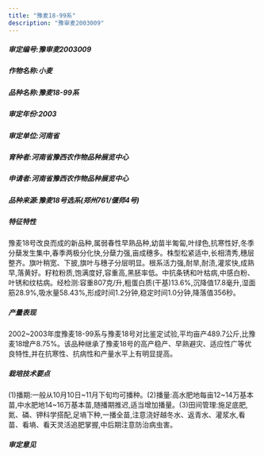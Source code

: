 ```yaml
---
title: "豫麦18-99系"
description: "豫审麦2003009"
---
```

##### 审定编号:豫审麦2003009

##### 作物名称:小麦

##### 品种名称:豫麦18-99系

##### 审定年份:2003

##### 审定单位:河南省

##### 育种者:河南省豫西农作物品种展览中心

##### 申请者:河南省豫西农作物品种展览中心

##### 品种来源:豫麦18号选系(郑州761/偃师4号)

##### 特征特性
豫麦18号改良而成的新品种,属弱春性早熟品种,幼苗半匍匐,叶绿色,抗寒性好,冬季分蘖发生集中,春季两极分化快,分蘖力强,亩成穗多。株型松紧适中,长相清秀,穗层整齐。旗叶稍宽、下披,旗叶与穗子分层明显。根系活力强,耐旱,耐渍,灌浆快,成熟早,落黄好。籽粒粉质,饱满度好,容重高,黑胚率低。中抗条锈和叶枯病,中感白粉、叶锈和纹枯病。经检测:容重807克/升,粗蛋白质(干基)13.6%,沉降值17.8毫升,湿面筋28.9%,吸水量58.43%,形成时间1.2分钟,稳定时间1.0分钟,降落值356秒。

##### 产量表现
2002~2003年度豫麦18-99系与豫麦18号对比鉴定试验,平均亩产489.7公斤,比豫麦18增产8.75%。该品种继承了豫麦18号的高产稳产、早熟避灾、适应性广等优良特性,并在抗寒性、抗病性和产量水平上有明显提高。

##### 栽培技术要点
(1)播期:一般从10月10日~11月下旬均可播种。(2)播量:高水肥地每亩12~14万基本苗,中水肥地14~16万基本苗,随播期推迟,适当增加播量。(3)田间管理:施足底肥,氮、磷、钾科学搭配,足墒下种,一播全苗,注意浇好越冬水、返青水、灌浆水,看苗、看墒、看天灵活追肥掌握,中后期注意防治病虫害。

##### 审定意见

